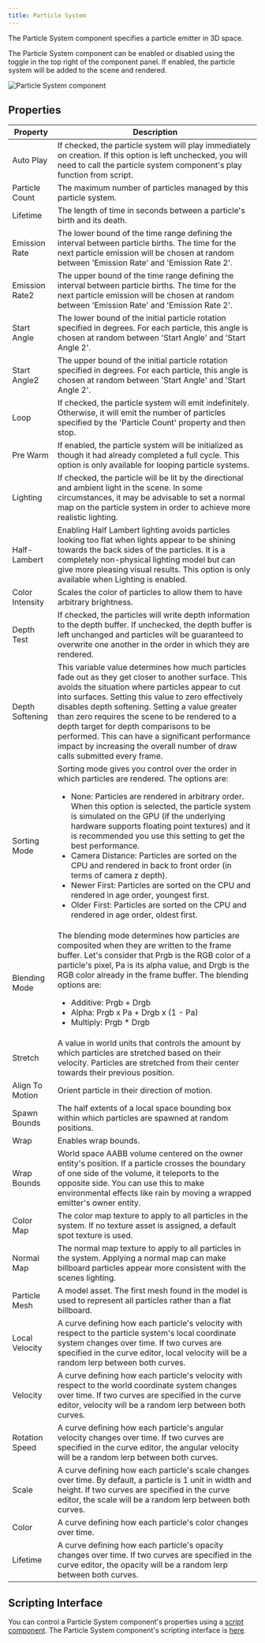 ```yaml
---
title: Particle System
---
```


The Particle System component specifies a particle emitter in 3D space.

The Particle System component can be enabled or disabled using the toggle in the top right of the component panel. If enabled, the particle system will be added to the scene and rendered.

![Particle System component][1]

## Properties

| Property        | Description |
|-----------------|-------------|
| Auto Play       | If checked, the particle system will play immediately on creation. If this option is left unchecked, you will need to call the particle system component's play function from script. |
| Particle Count  | The maximum number of particles managed by this particle system. |
| Lifetime        | The length of time in seconds between a particle's birth and its death. |
| Emission Rate   | The lower bound of the time range defining the interval between particle births. The time for the next particle emission will be chosen at random between 'Emission Rate' and 'Emission Rate 2'. |
| Emission Rate2  | The upper bound of the time range defining the interval between particle births. The time for the next particle emission will be chosen at random between 'Emission Rate' and 'Emission Rate 2'. |
| Start Angle     | The lower bound of the initial particle rotation specified in degrees. For each particle, this angle is chosen at random between 'Start Angle' and 'Start Angle 2'. |
| Start Angle2    | The upper bound of the initial particle rotation specified in degrees. For each particle, this angle is chosen at random between 'Start Angle' and 'Start Angle 2'. |
| Loop            | If checked, the particle system will emit indefinitely. Otherwise, it will emit the number of particles specified by the 'Particle Count' property and then stop. |
| Pre Warm        | If enabled, the particle system will be initialized as though it had already completed a full cycle. This option is only available for looping particle systems. |
| Lighting        | If checked, the particle will be lit by the directional and ambient light in the scene. In some circumstances, it may be advisable to set a normal map on the particle system in order to achieve more realistic lighting. |
| Half-Lambert    | Enabling Half Lambert lighting avoids particles looking too flat when lights appear to be shining towards the back sides of the particles. It is a completely non-physical lighting model but can give more pleasing visual results. This option is only available when Lighting is enabled. |
| Color Intensity | Scales the color of particles to allow them to have arbitrary brightness. |
| Depth Test      | If checked, the particles will write depth information to the depth buffer. If unchecked, the depth buffer is left unchanged and particles will be guaranteed to overwrite one another in the order in which they are rendered. |
| Depth Softening | This variable value determines how much particles fade out as they get closer to another surface. This avoids the situation where particles appear to cut into surfaces. Setting this value to zero effectively disables depth softening. Setting a value greater than zero requires the scene to be rendered to a depth target for depth comparisons to be performed. This can have a significant performance impact by increasing the overall number of draw calls submitted every frame. |
| Sorting Mode    | Sorting mode gives you control over the order in which particles are rendered. The options are: <ul><li>None: Particles are rendered in arbitrary order. When this option is selected, the particle system is simulated on the GPU (if the underlying hardware supports floating point textures) and it is recommended you use this setting to get the best performance.</li><li>Camera Distance: Particles are sorted on the CPU and rendered in back to front order (in terms of camera z depth).</li><li>Newer First: Particles are sorted on the CPU and rendered in age order, youngest first.</li><li>Older First: Particles are sorted on the CPU and rendered in age order, oldest first.</li></ul> |
| Blending Mode   | The blending mode determines how particles are composited when they are written to the frame buffer. Let's consider that Prgb is the RGB color of a particle's pixel, Pa is its alpha value, and Drgb is the RGB color already in the frame buffer. The blending options are: <ul><li>Additive: Prgb + Drgb</li><li>Alpha: Prgb x Pa + Drgb x (1 - Pa)</li><li>Multiply: Prgb * Drgb</li></ul> |
| Stretch         | A value in world units that controls the amount by which particles are stretched based on their velocity. Particles are stretched from their center towards their previous position. |
| Align To Motion | Orient particle in their direction of motion. |
| Spawn Bounds    | The half extents of a local space bounding box within which particles are spawned at random positions. |
| Wrap            | Enables wrap bounds. |
| Wrap Bounds     | World space AABB volume centered on the owner entity's position. If a particle crosses the boundary of one side of the volume, it teleports to the opposite side. You can use this to make environmental effects like rain by moving a wrapped emitter's owner entity. |
| Color Map       | The color map texture to apply to all particles in the system. If no texture asset is assigned, a default spot texture is used. |
| Normal Map      | The normal map texture to apply to all particles in the system. Applying a normal map can make billboard particles appear more consistent with the scenes lighting. |
| Particle Mesh   | A model asset. The first mesh found in the model is used to represent all particles rather than a flat billboard. |
| Local Velocity  | A curve defining how each particle's velocity with respect to the particle system's local coordinate system changes over time. If two curves are specified in the curve editor, local velocity will be a random lerp between both curves. |
| Velocity        | A curve defining how each particle's velocity with respect to the world coordinate system changes over time. If two curves are specified in the curve editor, velocity will be a random lerp between both curves. |
| Rotation Speed  | A curve defining how each particle's angular velocity changes over time. If two curves are specified in the curve editor, the angular velocity will be a random lerp between both curves. |
| Scale           | A curve defining how each particle's scale changes over time. By default, a particle is 1 unit in width and height. If two curves are specified in the curve editor, the scale will be a random lerp between both curves. |
| Color           | A curve defining how each particle's color changes over time. |
| Lifetime        | A curve defining how each particle's opacity changes over time. If two curves are specified in the curve editor, the opacity will be a random lerp between both curves. |

## Scripting Interface

You can control a Particle System component's properties using a [script component][2]. The Particle System component's scripting interface is [here][3].

[1]: /images/user-manual/scenes/components/component-particle-system.png
[2]: /user-manual/scenes/components/script
[3]: /api/pc.ParticleSystemComponent.html
